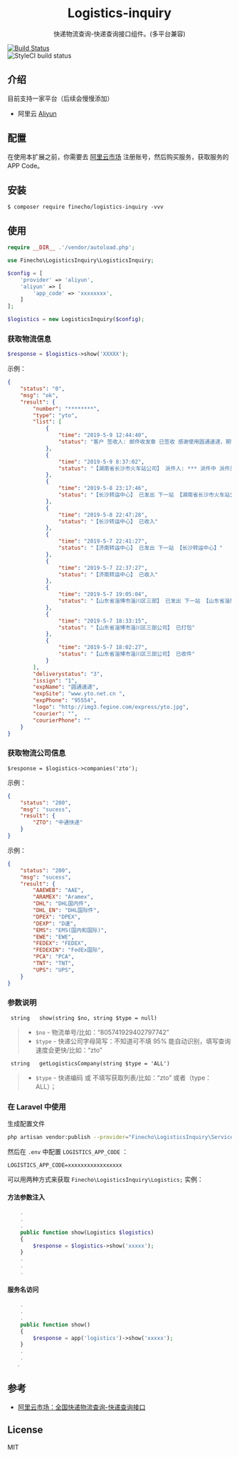<h1 align="center">Logistics-inquiry</h1>

<p align="center">快递物流查询-快递查询接口组件。(多平台兼容)</p>	

 [![Build Status](https://travis-ci.org/finecho/logistics-inquiry.svg?branch=master)](https://travis-ci.org/finecho/logistics-inquiry)	
![StyleCI build status](https://github.styleci.io/repos/185047335/shield) 	

 ## 介绍
 
 目前支持一家平台（后续会慢慢添加）
 
 * 阿里云 [Aliyun](https://homenew.console.aliyun.com/)
 
 ## 配置	
 
 在使用本扩展之前，你需要去 [阿里云市场](https://homenew.console.aliyun.com/) 注册账号，然后购买服务，获取服务的 APP Code。	

 ## 安装	

```
$ composer require finecho/logistics-inquiry -vvv	
```	

 ## 使用	

```php	
require __DIR__ .'/vendor/autoload.php';

use Finecho\LogisticsInquiry\LogisticsInquiry;

$config = [
    'provider' => 'aliyun',
    'aliyun' => [
        'app_code' => 'xxxxxxxx',
    ]
];

$logistics = new LogisticsInquiry($config);
```	

 ###  获取物流信息	

```php	
$response = $logistics->show('XXXXX');	
```	
示例：	

```json	
{	
    "status": "0",	
    "msg": "ok",	
    "result": {	
        "number": "********",	
        "type": "yto",	
        "list": [	
            {	
                "time": "2019-5-9 12:44:40",	
                "status": "客户 签收人: 邮件收发章 已签收 感谢使用圆通速递，期待再次为您服务"	
            },	
            {	
                "time": "2019-5-9 8:37:02",	
                "status": "【湖南省长沙市火车站公司】 派件人: *** 派件中 派件员电话 ********"	
            },	
            {	
                "time": "2019-5-8 23:17:46",	
                "status": "【长沙转运中心】 已发出 下一站 【湖南省长沙市火车站公司】"	
            },	
            {	
                "time": "2019-5-8 22:47:28",	
                "status": "【长沙转运中心】 已收入"	
            },	
            {	
                "time": "2019-5-7 22:41:27",	
                "status": "【济南转运中心】 已发出 下一站 【长沙转运中心】"	
            },	
            {	
                "time": "2019-5-7 22:37:27",	
                "status": "【济南转运中心】 已收入"	
            },	
            {	
                "time": "2019-5-7 19:05:04",	
                "status": "【山东省淄博市淄川区三部】 已发出 下一站 【山东省淄博市公司】"	
            },	
            {	
                "time": "2019-5-7 18:33:15",	
                "status": "【山东省淄博市淄川区三部公司】 已打包"	
            },	
            {	
                "time": "2019-5-7 18:02:27",	
                "status": "【山东省淄博市淄川区三部公司】 已收件"	
            }	
        ],	
        "deliverystatus": "3",	
        "issign": "1",	
        "expName": "圆通速递",	
        "expSite": "www.yto.net.cn ",	
        "expPhone": "95554",	
        "logo": "http://img3.fegine.com/express/yto.jpg",	
        "courier": "",	
        "courierPhone": ""	
    }	
}	
```	

 ### 获取物流公司信息	

```	
$response = $logistics->companies('zto');	
```	
示例：	

```json	
{	
    "status": "200",	
    "msg": "sucess",	
    "result": {	
        "ZTO": "中通快递"	
    }	
}	
```	

示例：	

```json	
{	
    "status": "200",	
    "msg": "sucess",	
    "result": {	
        "AAEWEB": "AAE",	
        "ARAMEX": "Aramex",	
        "DHL": "DHL国内件",	
        "DHL_EN": "DHL国际件",	
        "DPEX": "DPEX",	
        "DEXP": "D速",	
        "EMS": "EMS(国内和国际)",	
        "EWE": "EWE",	
        "FEDEX": "FEDEX",	
        "FEDEXIN": "FedEx国际",	
        "PCA": "PCA",	
        "TNT": "TNT",	
        "UPS": "UPS",
    }	
}	
```	

### 参数说明	

```	
 string   show(string $no, string $type = null)	
```	

> - `$no` - 物流单号/比如：“805741929402797742”	
> - `$type` - 快递公司字母简写：不知道可不填 95% 能自动识别，填写查询速度会更快/比如：“zto”	
```	
 string   getLogisticsCompany(string $type = 'ALL')	
```	

> - `$type` - 快递编码 或 不填写获取列表/比如：“zto” 或者（type：ALL）；	

### 在 Laravel 中使用	

生成配置文件
```bash
php artisan vendor:publish --provider="Finecho\LogisticsInquiry\ServiceProvider"
```	

然后在 `.env` 中配置 `LOGISTICS_APP_CODE` ：	

```env	
LOGISTICS_APP_CODE=xxxxxxxxxxxxxxxxx	
```

可以用两种方式来获取 `Finecho\LogisticsInquiry\Logistics;` 实例：	

#### 方法参数注入	

```php	
    .	
    .	
    .	
    public function show(Logistics $logistics) 	
    {	
        $response = $logistics->show('xxxxx');	
    }	
    .	
    .	
    .	
```	

#### 服务名访问	

```php	
    .	
    .	
    .	
    public function show() 	
    {	
        $response = app('logistics')->show('xxxxx');	
    }	
    .	
    .	
   .	
 ```	

## 参考	

- [阿里云市场：全国快递物流查询-快递查询接口](https://market.aliyun.com/products/56928004/cmapi021863.html?spm=5176.2020520132.101.2.7cd87218IbLYU3#sku=yuncode1586300000)	

## License	

MIT